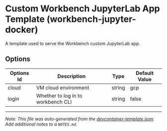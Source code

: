 
# Custom Workbench JupyterLab App Template (workbench-jupyter-docker)

A template used to serve the Workbench custom JupyterLab app.

## Options

| Options Id | Description | Type | Default Value |
|-----|-----|-----|-----|
| cloud | VM cloud environment | string | gcp |
| login | Whether to log in to workbench CLI | string | false |



---

_Note: This file was auto-generated from the [devcontainer-template.json](devcontainer-template.json).  Add additional notes to a `NOTES.md`._
